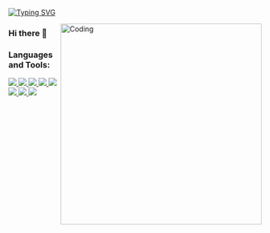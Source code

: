 <a href="https://git.io/typing-svg"><img src="https://readme-typing-svg.herokuapp.com?font=Fira+Code&weight=800&size=40&duration=3000&pause=1000&color=3648DC&center=true&vCenter=true&width=1200&height=125&lines=Hi+%F0%9F%91%8B%2C+I'm+Pavithiran;Full+Stack+Developer" alt="Typing SVG" /></a>

<img align="right" alt="Coding" width="400" src="https://camo.githubusercontent.com/5ddf73ad3a205111cf8c686f687fc216c2946a75005718c8da5b837ad9de78c9/68747470733a2f2f7468756d62732e6766796361742e636f6d2f4576696c4e657874446576696c666973682d736d616c6c2e676966"/>

### Hi there 👋

<!--
**Pavithiran21/Pavithiran21** is a ✨ _special_ ✨ repository because its `README.md` (this file) appears on your GitHub profile.

Here are some ideas to get you started:

- 🔭 I’m currently working on ...
- 🌱 I’m currently learning ...
- 👯 I’m looking to collaborate on ...
- 🤔 I’m looking for help with ...
- 💬 Ask me about ...
- 📫 How to reach me: ...
- 😄 Pronouns: ...
- ⚡ Fun fact: ...
-->

<h3 align="left">Languages and Tools:</h3>
<p align="left">  
<a href="https://react.dev/">
 <img  src="https://readme-components.vercel.app/api?component=logo&fill=black&logo=react&animation=spin&svgfill=15d8fe">  
 </a>
   <a href="https://nodejs.org/en">
 <img  src="https://readme-components.vercel.app/api?component=logo&fill=black&logo=node.js&svgfill=659b60">
</a>
<a href=https://expressjs.com/" align="center">
<img  src="https://readme-components.vercel.app/api?component=logo&fill=black&logo=express.js&svgfill=df5c43">  
</a>
<a href="https://www.mongodb.com/">
<img  src="https://readme-components.vercel.app/api?component=logo&fill=black&logo=mongodb&svgfill=cd6799">
</a>
<a href="https://html.spec.whatwg.org/">
<img  src="https://readme-components.vercel.app/api?component=logo&fill=black&logo=html5&svgfill=f06629">
</a> 
<a href="https://developer.mozilla.org/en-US/docs/Web/JavaScript">
<img  src="https://readme-components.vercel.app/api?component=logo&fill=black&logo=javascript&svgfill=f6df1c">
</a>
<a href="https://developer.mozilla.org/en-US/docs/Web/CSS">
<img  src="https://readme-components.vercel.app/api?component=logo&fill=black&logo=CSS3&svgfill=028dd1">
</a>
<a href="https://github.com/">
<img  src="https://readme-components.vercel.app/api?component=logo&fill=black&logo=github">
</a>
</p>
